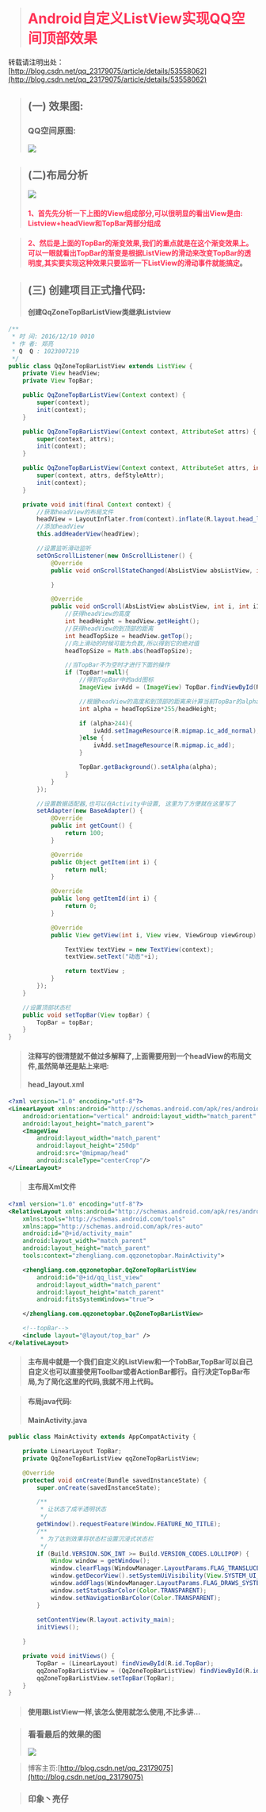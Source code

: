 ># <font color = "#ff3456">**Android自定义ListView实现QQ空间顶部效果**</font> #
转载请注明出处：[http://blog.csdn.net/qq_23179075/article/details/53558062](http://blog.csdn.net/qq_23179075/article/details/53558062)
  
  

>## (一) 效果图: ##
>### QQ空间原图: ###
>![](http://i.imgur.com/mTPrByT.gif)


>## (二)布局分析 ##
>![](http://i.imgur.com/r79LUBT.png)
>#### <font color = "#ff3456">1、首先先分析一下上图的View组成部分,可以很明显的看出View是由: Listview+headView和TopBar两部分组成</font> ####


>#### <font color = "#ff3456">2、然后是上面的TopBar的渐变效果,我们的重点就是在这个渐变效果上。可以一眼就看出TopBar的渐变是根据ListView的滑动来改变TopBar的透明度,其实要实现这种效果只要监听一下ListView的滑动事件就能搞定</font>。 ####


>## (三) 创建项目正式撸代码: ##
>#### 创建QqZoneTopBarListView类继承Listview ####


```java
/**
 * 时 间: 2016/12/10 0010
 * 作 者: 郑亮
 * Q  Q : 1023007219
 */
public class QqZoneTopBarListView extends ListView {
    private View headView;
    private View TopBar;

    public QqZoneTopBarListView(Context context) {
        super(context);
        init(context);
    }

    public QqZoneTopBarListView(Context context, AttributeSet attrs) {
        super(context, attrs);
        init(context);
    }

    public QqZoneTopBarListView(Context context, AttributeSet attrs, int defStyleAttr) {
        super(context, attrs, defStyleAttr);
        init(context);
    }

    private void init(final Context context) {
        //获取headView的布局文件
        headView = LayoutInflater.from(context).inflate(R.layout.head_layout,null);
        //添加headView
        this.addHeaderView(headView);

        //设置监听滑动监听
        setOnScrollListener(new OnScrollListener() {
            @Override
            public void onScrollStateChanged(AbsListView absListView, int i) {

            }

            @Override
            public void onScroll(AbsListView absListView, int i, int i1, int i2) {
                //获得headView的高度
                int headHeight = headView.getHeight();
                //获得headView的到顶部的距离
                int headTopSize = headView.getTop();
                //向上滑动的时候可能为负数,所以得到它的绝对值
                headTopSize = Math.abs(headTopSize);

                //当TopBar不为空时才进行下面的操作
                if (TopBar!=null){
                    //得到TopBar中的add图标
                    ImageView ivAdd = (ImageView) TopBar.findViewById(R.id.iv_add);

                    //根据headView的高度和到顶部的距离来计算当前TopBar的alpha的值
                    int alpha = headTopSize*255/headHeight;

                    if (alpha>244){
                        ivAdd.setImageResource(R.mipmap.ic_add_normal);
                    }else {
                        ivAdd.setImageResource(R.mipmap.ic_add);
                    }

                    TopBar.getBackground().setAlpha(alpha);
                }
            }
        });

        //设置数据适配器,也可以在Activity中设置, 这里为了方便就在这里写了
        setAdapter(new BaseAdapter() {
            @Override
            public int getCount() {
                return 100;
            }

            @Override
            public Object getItem(int i) {
                return null;
            }

            @Override
            public long getItemId(int i) {
                return 0;
            }

            @Override
            public View getView(int i, View view, ViewGroup viewGroup) {

                TextView textView = new TextView(context);
                textView.setText("动态"+i);

                return textView ;
            }
        });
    }

    //设置顶部状态栏
    public void setTopBar(View topBar) {
        TopBar = topBar;
    }
}
```

>#### 注释写的很清楚就不做过多解释了,上面需要用到一个headView的布局文件,虽然简单还是贴上来吧: ####
>#### head_layout.xml ####


```xml
<?xml version="1.0" encoding="utf-8"?>
<LinearLayout xmlns:android="http://schemas.android.com/apk/res/android"
    android:orientation="vertical" android:layout_width="match_parent"
    android:layout_height="match_parent">
    <ImageView
        android:layout_width="match_parent"
        android:layout_height="250dp"
        android:src="@mipmap/head"
        android:scaleType="centerCrop"/>
</LinearLayout>
```

>#### 主布局Xml文件 ####

```xml
<?xml version="1.0" encoding="utf-8"?>
<RelativeLayout xmlns:android="http://schemas.android.com/apk/res/android"
    xmlns:tools="http://schemas.android.com/tools"
    xmlns:app="http://schemas.android.com/apk/res-auto"
    android:id="@+id/activity_main"
    android:layout_width="match_parent"
    android:layout_height="match_parent"
    tools:context="zhengliang.com.qqzonetopbar.MainActivity">

    <zhengliang.com.qqzonetopbar.QqZoneTopBarListView
        android:id="@+id/qq_list_view"
        android:layout_width="match_parent"
        android:layout_height="match_parent"
        android:fitsSystemWindows="true">

    </zhengliang.com.qqzonetopbar.QqZoneTopBarListView>

    <!--topBar-->
    <include layout="@layout/top_bar" />
</RelativeLayout>

```

>#### 主布局中就是一个我们自定义的ListView和一个TobBar,TopBar可以自己自定义也可以直接使用Toolbar或者ActionBar都行。自行决定TopBar布局,为了简化这里的代码,我就不用上代码。 ####

>#### 布局java代码: ####
>#### MainActivity.java ####

```java
public class MainActivity extends AppCompatActivity {

    private LinearLayout TopBar;
    private QqZoneTopBarListView qqZoneTopBarListView;

    @Override
    protected void onCreate(Bundle savedInstanceState) {
        super.onCreate(savedInstanceState);

        /**
         * 让状态了成半透明状态
         */
        getWindow().requestFeature(Window.FEATURE_NO_TITLE);
        /**
         * 为了达到效果将状态栏设置沉浸式状态栏
         */
        if (Build.VERSION.SDK_INT >= Build.VERSION_CODES.LOLLIPOP) {
            Window window = getWindow();
            window.clearFlags(WindowManager.LayoutParams.FLAG_TRANSLUCENT_STATUS | WindowManager.LayoutParams.FLAG_TRANSLUCENT_NAVIGATION);
            window.getDecorView().setSystemUiVisibility(View.SYSTEM_UI_FLAG_LAYOUT_FULLSCREEN | View.SYSTEM_UI_FLAG_LAYOUT_HIDE_NAVIGATION | View.SYSTEM_UI_FLAG_LAYOUT_STABLE);
            window.addFlags(WindowManager.LayoutParams.FLAG_DRAWS_SYSTEM_BAR_BACKGROUNDS);
            window.setStatusBarColor(Color.TRANSPARENT);
            window.setNavigationBarColor(Color.TRANSPARENT);
        }
        
        setContentView(R.layout.activity_main);
        initViews();

    }

    private void initViews() {
        TopBar = (LinearLayout) findViewById(R.id.TopBar);
        qqZoneTopBarListView = (QqZoneTopBarListView) findViewById(R.id.qq_list_view);
        qqZoneTopBarListView.setTopBar(TopBar);
    }
}

```

>#### 使用跟ListView一样,该怎么使用就怎么使用,不比多讲... ####


>### 看看最后的效果的图 ###
>![](http://i.imgur.com/9VXC7Bj.gif)

>博客主页:[http://blog.csdn.net/qq_23179075](http://blog.csdn.net/qq_23179075)

>### 印象丶亮仔 ###
